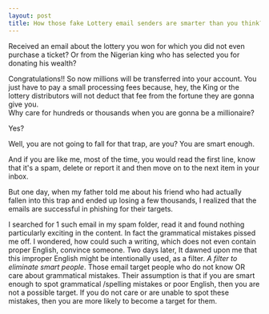 ```yaml
---
layout: post
title: How those fake Lottery email senders are smarter than you think?
---
```


Received an email about the lottery you won for which you did not even purchase a ticket?
Or from the Nigerian king who has selected you for donating his wealth?


Congratulations!!
So now millions will be transferred into your account. You just have to pay a small processing fees because, hey, the King or the lottery distributors will not deduct that fee from the fortune they are gonna give you.<br>
Why care for hundreds or thousands when you are gonna be a millionaire?

Yes?


Well, you are not going to fall for that trap, are you? You are smart enough.


And if you are like me, most of the time, you would read the first line, know that it's a spam, delete or report it and then move on to the next item in your inbox.


But one day, when my father told me about his friend who had actually fallen into this trap and ended up losing a few thousands, I realized that the emails are successful in phishing for their targets.


I searched for 1 such email in my spam folder, read it and found nothing particularly exciting in the content. In fact the grammatical mistakes pissed me off. I wondered, how could such a writing, which does not even contain proper English, convince someone.
Two days later, It dawned upon me that this improper English might be intentionally used, as a filter. 
<i>A filter to eliminate smart people</i>. Those email target people who do not know OR care about grammatical mistakes.
Their assumption is that if you are smart enough to spot grammatical /spelling mistakes or poor English, then you are not a possible target.
If you do not care or are unable to spot these mistakes, then you are more likely to become a target for them.

